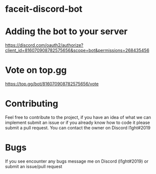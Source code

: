 # faceit-discord-bot

# Adding the bot to your server

https://discord.com/oauth2/authorize?client_id=816070908782575656&scope=bot&permissions=268435456

# Vote on top.gg

https://top.gg/bot/816070908782575656/vote

# Contributing

Feel free to contribute to the project, if you have an idea of what we can implement submit an issue or if you already know how to code it please submit a pull request.
You can contact the owner on Discord l1ght#2019

# Bugs

If you see encounter any bugs message me on Discord (l1ght#2019) or submit an issue/pull request

